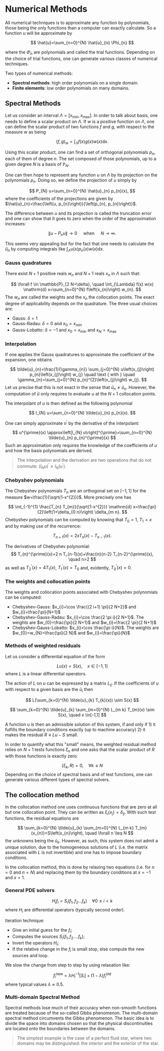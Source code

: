 # Numerical Methods

All numerical techniques is to approximate any function by polynomials, those being the only functions than a computer can exactly calculate. So a function $u$ will be approximate by

$$
\hat{u}=\sum_{n=0}^{N} \hat{u}_{n} \Phi_{n}
$$

where the $\Phi_{n}$ are polynomials and called the trial functions. Depending on the choice of trial functions, one can generate various classes of numerical techniques.

Two types of numerical methods:

- **Spectral methods**: high order polynomials on a single domain.
- **Finite elements**: low order polynomials on many domains.

## Spectral Methods

Let us consider an interval $\Lambda=\left[x_{\min }, x_{\max }\right]$. In order to talk about basis, one needs to define a scalar product on $\Lambda$. If $w$ is a positive function on $\Lambda$, one can define the scalar product of two functions $f$ and $g$, with respect to the measure $w$ as being

$$
(f, g)_{w}=\int_{\Lambda} f(x) g(x) w(x) \mathrm{d} x.
$$

Using this scalar product, one can find a set of orthogonal polynomials $p_{n}$, each of them of degree $n$. The set composed of those polynomials, up to a given degree $N$ is a basis of $\mathbb{P}_{N}$.

One can then hope to represent any function $u$ on $\Lambda$ by its projection on the polynomials $p_{n}$. Doing so, we define the projection of $u$ simply by

$$
P_{N} u=\sum_{n=0}^{N} \hat{u}_{n} p_{n}(x),
$$
where the coefficients of the projections are given by $\hat{u}_{n}=\frac{\left(u, p_{n}\right)}{\left(p_{n}, p_{n}\right)}$. 

The difference between $u$ and its projection is called the truncation error and one can show that it goes to zero when the order of the approximation increases:

$$
\left\|u-P_{n} u\right\| \longrightarrow 0 \quad \text { when } \quad N \longrightarrow \infty.
$$

This seems very appealing but for the fact that one needs to calculate the $\hat{u}_{n}$ by computing integrals like $\int_{\Lambda} u(x) p_{n}(x) w(x) \mathrm{d} x$.

### Gauss quadratures

There exist $N+1$ positive reals $w_{n}$ and $N+1$ reals $x_{n}$ in $\Lambda$ such that:

$$
\forall f \in \mathbb{P}_{2 N+\delta}, \quad \int_{\Lambda} f(x) w(x) \mathrm{d} x=\sum_{n=0}^{N} f\left(x_{n}\right) w_{n}.
$$
The $w_{n}$ are called the weights and the $x_{n}$ the collocation points. The exact degree of applicability depends on the quadrature. The three usual choices are:

- Gauss: $\delta=1$
- Gauss-Radau: $\delta=0$ and $x_{0}=x_{\min}$
- Gauss-Lobatto: $\delta=-1$ and $x_{0}=x_{\min}$ and $x_{N}=x_{\max}$

### Interpolation

If one applies the Gauss quadratures to approximate the coefficient of the expansion, one obtains

$$
\tilde{u}_{n}=\frac{1}{\gamma_{n}} \sum_{j=0}^{N} u\left(x_{j}\right) p_{n}\left(x_{j}\right) w_{j} \quad \text { with } \quad \gamma_{n}=\sum_{j=0}^{N} p_{n}^{2}\left(x_{j}\right) w_{j}.
$$
Let us precise that this is not exact in the sense that $\hat{u}_{n} \neq \tilde{u}_{n}$. However, the computation of $\hat{u}$ only requires to evaluate $u$ at the $N + 1$ collocation points.

The interpolant of $u$ is then defined as the following polynomial

$$
I_{N} u=\sum_{n=0}^{N} \tilde{u}_{n} p_{n}(x).
$$

One can simply approximate $u^{\prime}$ by the derivative of the interpolant:

$$
u^{\prime}(x) \approx\left[I_{N} u\right]^{\prime}=\sum_{n=0}^{N} \tilde{u}_{n} p_{n}^{\prime}(x)
$$
Such an approximation only requires the knowledge of the coefficients of $u$ and how the basis polynomials are derived. 

> The interpolation and the derivation are two operations that do not commute: $\left(I_{N} u\right)^{\prime} \neq I_{N}\left(u^{\prime}\right)$.

### Chebyshev polynomials

The Chebyshev polynomials $T_{n}$ are an orthogonal set on $[-1,1]$ for the measure $w=\frac{1}{\sqrt{1-x^{2}}}$. More precisely one has

$$
\int_{-1}^{1} \frac{T_{n} T_{m}}{\sqrt{1-x^{2}}} \mathrm{d} x=\frac{\pi}{2}\left(1+\delta_{0 n}\right) \delta_{m n}.
$$
Chebyshev polynomials can be computed by knowing that $T_{0}=1$, $T_{1}=x$ and by making use of the recurrence:

$$
T_{n+1}(x)=2 x T_{n}(x)-T_{n-1}(x).
$$

The derivatives of Chebyshev polynomial:
$$
T_{n}^{\prime}(x)=2 n T_{n-1}(x)+\frac{n}{n-2} T_{n-2}^{\prime}(x), \quad n>2
$$
as well as $T_{2}^{\prime}(x)=4 T_{1}(x)$, $T_{1}^{\prime}(x)=T_{0}$ and, evidently, $T_{0}^{\prime}(x)=0$.

### The weights and collocation points

The weights and collocation points associated with Chebyshev polynomials can be computed:

- Chebyshev-Gauss: $x_{i}=\cos \frac{(2 i+1) \pi}{2 N+2}$ and $w_{i}=\frac{\pi}{N+1}$
- Chebyshev-Gauss-Radau: $x_{i}=\cos \frac{2 \pi i}{2 N+1}$. The weights are $w_{0}=\frac{\pi}{2 N+1}$ and $w_{i}=\frac{2 \pi}{2 N+1}$
- Chebyshev-Gauss-Lobatto: $x_{i}=\cos \frac{\pi i}{N}$. The weights are $w_{0}=w_{N}=\frac{\pi}{2 N}$ and $w_{i}=\frac{\pi}{N}$

### Methods of weighted residuals

Let us consider a differential equation of the form

$$
L u(x)=S(x), \quad x \in[-1,1]
$$
where $L$ is a linear differential operators.

The action of $L$ on $u$ can be expressed by a matrix $L_{i j}$. If the coefficients of $u$ with respect to a given basis are the $\tilde{u}_{i}$ then

$$
L(\sum_{k=0}^{N}  \tilde{u}_{k} T_{k}(x)) \sim S(x)
$$

$$
\sum_{k=0}^{N} \tilde{u}_{k} \sum_{m=0}^{N} L_{m k} T_{m}(x) \sim S(x), \quad x \in[-1,1]
$$

A function $u$ is then an admissible solution of this system, if and only if 1) it fulfills the boundary conditions exactly (up to machine accuracy) 2) it makes the residual $R \equiv L u-S$ small. 

In order to quantify what this "small" means, the weighted residual method relies on $N+1$ tests functions $\xi_{n}$ and one asks that the scalar product of $R$ with those functions is exactly zero:

$$
\left(\xi_{k}, R\right)=0, \quad \forall k \leq N
$$
Depending on the choice of spectral basis and of test functions, one can generate various different types of spectral solvers.

## The collocation method

In the collocation method one uses continuous functions that are zero at all but one collocation point. They can be written as $\xi_{i}\left(x_{j}\right)=\delta_{i j}$. With such test functions, the residual equations are

$$
\sum_{k=0}^{N} \tilde{u}_{k} \sum_{m=0}^{N} L_{m k} T_{m}(x_{n})=S\left(x_{n}\right), \quad \forall n \leq N
$$
the unknowns being the $\tilde{u}_{k}$. However, as such, this system does not admit a unique solution, due to the homogeneous solutions of $L$ (i.e. the matrix associated with $L$ is not invertible) and one has to impose boundary conditions.

In the collocation method, this is done by relaxing two equations (i.e. for $n=0$ and $n=N$) and replacing them by the boundary conditions at $x=-1$ and $x=1$.

### General PDE solvers

$$
H_{i} f_{i}=S_{i}\left(f_{1}, f_{2} \ldots f_{k}\right) \quad \forall 0 \leq i<k
$$
where $H_{i}$ are differential operators (typically second order).

Iteration technique:

- Give an initial guess for the $f_{i}$;
- Computes the sources $S_{i}\left(f_{1}, f_{2} \ldots . f_{k}\right)$;
- Invert the operators $H_{i}$;
- If the relative change in the $f_{i}$ is small stop, else compute the new sources and loop.

We slow the change from step to step by using relaxation like:

$$
f_{i}^{\mathrm{new}}=\lambda H_{i}^{-1}\left[S_{i}\right]+(1-\lambda) f_{i}^{\mathrm{old}}
$$
where typical values $\lambda \approx 0.5$.

### Multi-domain Spectral Method

Spectral methods lose much of their accuracy when non-smooth functions are treated because of the so-called Gibbs phenomenon. The multi-domain spectral method circumvents the Gibbs phenomenon. The basic idea is to divide the space into domains chosen so that the physical discontinuities are located onto the boundaries between the domains.

> The simplest example is the case of a perfect fluid star, where two domains may be distinguished: the interior and the exterior of the star.
